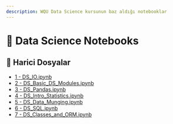```yaml
---
description: WQU Data Science kursunun baz aldığı notebooklar
---
```


# 📗 Data Science Notebooks


<!--Index-->

## 📂 Harici Dosyalar

- [1 - DS_IO.ipynb](./1%20-%20DS_IO.ipynb)
- [2 - DS_Basic_DS_Modules.ipynb](./2%20-%20DS_Basic_DS_Modules.ipynb)
- [3 - DS_Pandas.ipynb](./3%20-%20DS_Pandas.ipynb)
- [4 - DS_Intro_Statistics.ipynb](./4%20-%20DS_Intro_Statistics.ipynb)
- [5 - DS_Data_Munging.ipynb](./5%20-%20DS_Data_Munging.ipynb)
- [6 - DS_SQL.ipynb](./6%20-%20DS_SQL.ipynb)
- [7 - DS_Classes_and_ORM.ipynb](./7%20-%20DS_Classes_and_ORM.ipynb)

<!--Index-->

